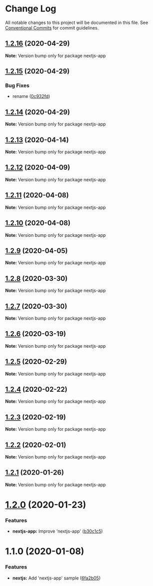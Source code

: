 # Change Log

All notable changes to this project will be documented in this file.
See [Conventional Commits](https://conventionalcommits.org) for commit guidelines.

## [1.2.16](https://github.com/Jeff-Tian/react-keycloak/compare/nextjs-app@1.2.15...nextjs-app@1.2.16) (2020-04-29)

**Note:** Version bump only for package nextjs-app





## [1.2.15](https://github.com/Jeff-Tian/react-keycloak/compare/nextjs-app@1.2.13...nextjs-app@1.2.15) (2020-04-29)


### Bug Fixes

* rename ([0c932fd](https://github.com/Jeff-Tian/react-keycloak/commit/0c932fdf89682f2b916bd42b02f190f2d3383bc1))





## [1.2.14](https://github.com/Jeff-Tian/react-keycloak/compare/nextjs-app@1.2.13...nextjs-app@1.2.14) (2020-04-29)

**Note:** Version bump only for package nextjs-app





## [1.2.13](https://github.com/jeff-tian/keycloak-react/compare/nextjs-app@1.2.12...nextjs-app@1.2.13) (2020-04-14)

**Note:** Version bump only for package nextjs-app





## [1.2.12](https://github.com/jeff-tian/keycloak-react/compare/nextjs-app@1.2.11...nextjs-app@1.2.12) (2020-04-09)

**Note:** Version bump only for package nextjs-app





## [1.2.11](https://github.com/jeff-tian/keycloak-react/compare/nextjs-app@1.2.10...nextjs-app@1.2.11) (2020-04-08)

**Note:** Version bump only for package nextjs-app





## [1.2.10](https://github.com/jeff-tian/keycloak-react/compare/nextjs-app@1.2.9...nextjs-app@1.2.10) (2020-04-08)

**Note:** Version bump only for package nextjs-app





## [1.2.9](https://github.com/jeff-tian/keycloak-react/compare/nextjs-app@1.2.8...nextjs-app@1.2.9) (2020-04-05)

**Note:** Version bump only for package nextjs-app





## [1.2.8](https://github.com/jeff-tian/keycloak-react/compare/nextjs-app@1.2.7...nextjs-app@1.2.8) (2020-03-30)

**Note:** Version bump only for package nextjs-app





## [1.2.7](https://github.com/jeff-tian/keycloak-react/compare/nextjs-app@1.2.6...nextjs-app@1.2.7) (2020-03-30)

**Note:** Version bump only for package nextjs-app





## [1.2.6](https://github.com/jeff-tian/keycloak-react/compare/nextjs-app@1.2.5...nextjs-app@1.2.6) (2020-03-19)

**Note:** Version bump only for package nextjs-app





## [1.2.5](https://github.com/jeff-tian/keycloak-react/compare/nextjs-app@1.2.4...nextjs-app@1.2.5) (2020-02-29)

**Note:** Version bump only for package nextjs-app





## [1.2.4](https://github.com/jeff-tian/keycloak-react/compare/nextjs-app@1.2.3...nextjs-app@1.2.4) (2020-02-22)

**Note:** Version bump only for package nextjs-app





## [1.2.3](https://github.com/jeff-tian/keycloak-react/compare/nextjs-app@1.2.2...nextjs-app@1.2.3) (2020-02-19)

**Note:** Version bump only for package nextjs-app





## [1.2.2](https://github.com/jeff-tian/keycloak-react/compare/nextjs-app@1.2.1...nextjs-app@1.2.2) (2020-02-01)

**Note:** Version bump only for package nextjs-app





## [1.2.1](https://github.com/jeff-tian/keycloak-react/compare/nextjs-app@1.2.0...nextjs-app@1.2.1) (2020-01-26)

**Note:** Version bump only for package nextjs-app





# [1.2.0](https://github.com/jeff-tian/keycloak-react/compare/nextjs-app@1.1.0...nextjs-app@1.2.0) (2020-01-23)


### Features

* **nextjs-app:** Improve 'nextjs-app' ([b30c1c5](https://github.com/jeff-tian/keycloak-react/commit/b30c1c55c41bdec11174556d134e8053e7eb2f18))





# 1.1.0 (2020-01-08)


### Features

* **nextjs:** Add 'nextjs-app' sample ([6fa2b05](https://github.com/jeff-tian/keycloak-react/commit/6fa2b057b0e6328fb8d2958e25b88ace3a860838))
